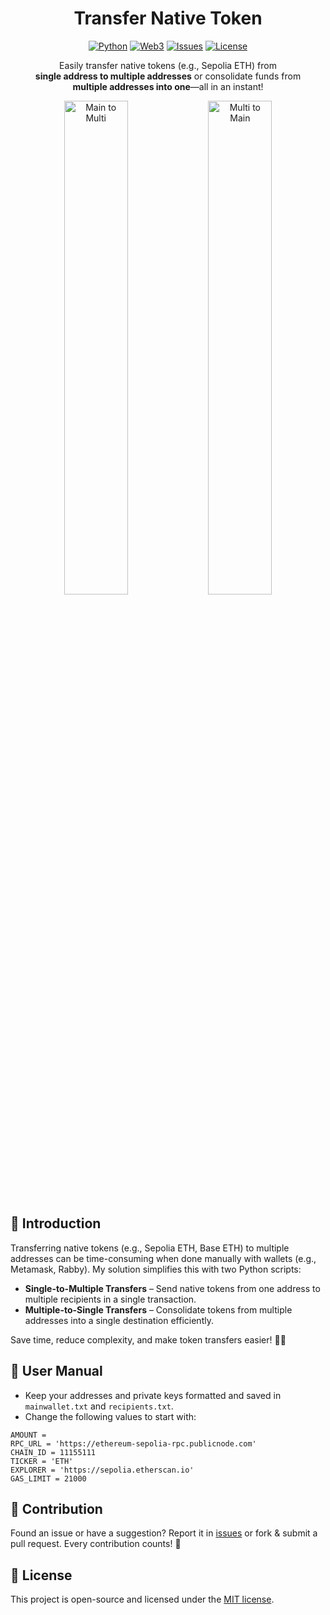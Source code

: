 <div align="center">

# Transfer Native Token

[![Python][python-version-img]][python-version-url]
[![Web3][web3-version-img]][web3-version-url]
[![Issues][repo_issues_img]][repo_issues_url]
[![License][repo_license_img]][repo_license_url]

Easily transfer native tokens (e.g., Sepolia ETH) from <br>**single address to multiple addresses** or consolidate funds from <br>**multiple addresses into one**—all in an instant!

<p align="center">
  <img width="45%" alt="Main to Multi" src="https://i.postimg.cc/wBFpH5PF/main-to-multi.png">
  <img width="45%" alt="Multi to Main" src="https://i.postimg.cc/TPT6ZNkp/multi-to-main.png">
</p>

</div>

## 🚀 Introduction

Transferring native tokens (e.g., Sepolia ETH, Base ETH) to multiple addresses can be time-consuming when done manually with wallets (e.g., Metamask,  Rabby). My solution simplifies this with two Python scripts:

- **Single-to-Multiple Transfers** – Send native tokens from one address to multiple recipients in a single transaction.
- **Multiple-to-Single Transfers** – Consolidate tokens from multiple addresses into a single destination efficiently.

Save time, reduce complexity, and make token transfers easier! 🧙‍♂️

## 📖 User Manual

- Keep your addresses and private keys formatted and saved in ```mainwallet.txt``` and ```recipients.txt```.
- Change the following values to start with:
```
AMOUNT =
RPC_URL = 'https://ethereum-sepolia-rpc.publicnode.com'
CHAIN_ID = 11155111
TICKER = 'ETH'
EXPLORER = 'https://sepolia.etherscan.io'
GAS_LIMIT = 21000
```

## 🚩 Contribution

Found an issue or have a suggestion? Report it in [issues][repo_issues_url] or fork & submit a pull request. Every contribution counts! 🎉

## 📄 License

This project is open-source and licensed under the [MIT license][repo_license_url].

<!-- Repo Links -->
[repo_url]: https://github.com/foxbinner/multi-transfer-native
[repo_license_url]: https://github.com/foxbinner/multi-transfer-native/blob/main/LICENSE
[repo_issues_url]: https://github.com/foxbinner/multi-transfer-native/issues

[repo_license_img]: https://img.shields.io/badge/license-MIT-red
[repo_issues_img]: https://img.shields.io/badge/feedback-open-green

<!-- Extras -->
[web3-version-img]: https://img.shields.io/badge/web3-7.7.0-blue
[web3-version-url]: https://pypi.org/project/web3/7.7.0
[python-version-img]: https://img.shields.io/badge/python-3.12.9-blue
[python-version-url]: https://www.python.org/downloads
